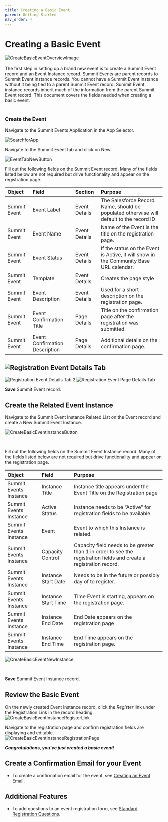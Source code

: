 ```yaml
---
title: Creating a Basic Event
parent: Getting Started
nav_order: 4
---
```


# Creating a Basic Event

![CreateBasicEventOverviewImage](images/CreateBasicEvent_Overview.png)  
<br/>
The first step in setting up a brand new event is to create a Summit Event record and an Event Instance record.  Summit Events are parent records to Summit Event Instance records.  You cannot have a Summit Event instance without it being tied to a parent Summit Event record.  Summit Event instance records inherit much of the information from the parent Summit Event record.  This document covers the fields needed when creating a basic event.
<br/>
<br/>


### Create the Event

Navigate to the Summit Events Application in the App Selector.

![SearchforApp](images/SearchforSummitEventsApp.png)

Navigate to the Summit Event tab and click on New.

![EventTabNewButton](images/CreateBasicEvent_NewEventButton.png)

Fill out the following fields on the Summit Event record.  Many of the fields listed below are not required but drive functionality and appear on the registration page.

| Object       | Field        | Section       | Purpose    |     
| :---         | :---         | :---          | :---       |
| Summit Event | Event Label  | Event Details | The Salesforce Record Name, should be populated otherwise will default to the record ID|
| Summit Event | Event Name   | Event Details | Name of the Event is the title on the registration page.|
| Summit Event| Event Status |Event Details | If the status on the Event is Active, it will show in the Community Base URL calendar.|
| Summit Event | Template | Event Details | Creates the page style |
| Summit Event | Event Description | Event Details | Used for a short description on the registration page.|
| Summit Event | Event Confirmation Title| Page Details | Title on the confirmation page after the registration was submitted. |
| Summit Event | Event Confirmation Description | Page Details | Additional details on the confirmation page.|

![Registration Event Details Tab](https://github.com/user-attachments/assets/3abb31be-eb6a-475e-bddd-5cd77126eada)
---
![Registration Event Details Tab 2](https://github.com/user-attachments/assets/1d564429-bc97-4db9-8857-2a8d1ca0df49)
![Registration Event Page Details Tab](https://github.com/user-attachments/assets/1a695541-69c2-45da-82d7-085ef3566365)

**Save** Summit Event record.

## Create the Related Event Instance
Navigate to the Summit Event Instance Related List on the Event record and create a New Summit Event Instance.

![CreateBasicEventInstanceButton](images/CreateBasicEvent_NewInstanceButton.png)

<br/>

Fill out the following fields on the Summit Event Instance record. Many of the fields listed below are not required but drive functionality and appear on the registration page.


| Object       | Field        | Purpose    |     
| :---         | :---         |  :---       |
| Summit Events Instance | Instance Title | Instance title appears under the Event Title on the Registration page |
| Summit Events Instance | Active Status | Instance needs to be “Active” for registration fields to be available. |
| Summit Events Instance | Event | Event to which this Instance is related. |
| Summit Events Instance | Capacity Control | Capacity field needs to be greater than 1 in order to see the registration fields and create a registration record.|
| Summit Events Instance | Instance Start Date | Needs to be in the future or possibly day of to register. |
| Summit Events Instance | Instance Start Time | Time Event is starting, appears on the registration page. |
| Summit Events Instance | Instance End Date | End Date appears on the registration page|
| Summit Events Instance | Instance End Time | End Time appears on the registration page.|

![CreateBasicEventNewInstance](images/CreateBasicEvent_EventInstanceScreen1.png)

<br/>

**Save** Summit Event Instance record.

## Review the Basic Event
On the newly created Event Instance record,  click the *Register* link under the Registration Link in the record heading.  
![CreateBasicEventInstanceRegisterLink](images/CreateBasicEvent_EventInstanceScreen2.png)

Navigate to the registration page and confirm registration fields are displaying and editable.  
![CreateBasicEventInstanceRegistrationPage](images/CreateBasicEvent_EventInstanceScreen3.png)

***Congratulations, you've just created a basic event!***

## Create a Confirmation Email for your Event
- To create a confirmation email for the event, see [Creating an Event Email](https://sfdo-community-sprints.github.io/summit-events-app-documentation/docs/standard-features/create-event-email/create-event-email/).

## Additional Features
- To add questions to an event registration form, see [Standard Registration Questions](https://sfdo-community-sprints.github.io/summit-events-app-documentation/docs/standard-features/standard-reg-questions/).


